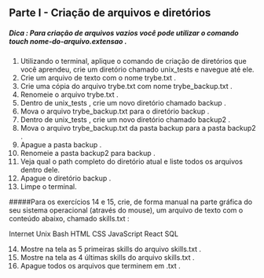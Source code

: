 ## Parte I - Criação de arquivos e diretórios

##### Dica : Para criação de arquivos vazios você pode utilizar o comando touch nome-do-arquivo.extensao .

1. Utilizando o terminal, aplique o comando de criação de diretórios que você aprendeu, crie um diretório chamado unix_tests e navegue até ele.
2. Crie um arquivo de texto com o nome trybe.txt .
3. Crie uma cópia do arquivo trybe.txt com nome trybe_backup.txt .
4. Renomeie o arquivo trybe.txt .
5. Dentro de unix_tests , crie um novo diretório chamado backup .
6. Mova o arquivo trybe_backup.txt para o diretório backup .
7. Dentro de unix_tests , crie um novo diretório chamado backup2 .
8. Mova o arquivo trybe_backup.txt da pasta backup para a pasta backup2 .
9. Apague a pasta backup .
10. Renomeie a pasta backup2 para backup .
11. Veja qual o path completo do diretório atual e liste todos os arquivos dentro dele.
12. Apague o diretório backup .
13. Limpe o terminal.

#####Para os exercícios 14 e 15, crie, de forma manual na parte gráfica do seu sistema operacional (através do mouse), um arquivo de texto com o conteúdo abaixo, chamado skills.txt :

Internet
Unix
Bash
HTML
CSS
JavaScript
React
SQL

14. Mostre na tela as 5 primeiras skills do arquivo skills.txt .
15. Mostre na tela as 4 últimas skills do arquivo skills.txt .
16. Apague todos os arquivos que terminem em .txt .
